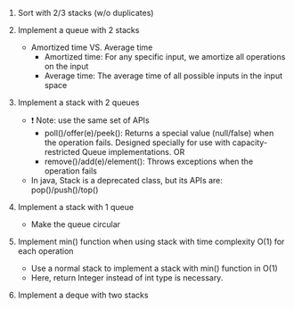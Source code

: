 1. Sort with 2/3 stacks (w/o duplicates)

2. Implement a queue with 2 stacks
    - Amortized time VS. Average time
        - Amortized time: For any specific input, we amortize all operations on the input
        - Average time: The average time of all possible inputs in the input space

3. Implement a stack with 2 queues
    - :heavy_exclamation_mark: Note: use the same set of APIs
        - poll()/offer(e)/peek(): Returns a special value (null/false) when the operation fails. Designed specially for use with capacity-restricted Queue implementations.
            OR
        - remove()/add(e)/element(): Throws exceptions when the operation fails
    - In java, Stack is a deprecated class, but its APIs are: pop()/push()/top()

4. Implement a stack with 1 queue
    - Make the queue circular 

5. Implement min() function when using stack with time complexity O(1) for each operation
    - Use a normal stack to implement a stack with min() function in O(1)
    - Here, return Integer instead of int type is necessary.

6. Implement a deque with two stacks


